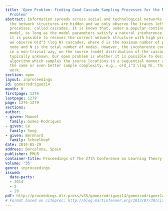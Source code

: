 ```yaml
---
title: 'Open Problem: Finding Good Cascade Sampling Processes for the Network Inference
  Problem'
abstract: Information spreads across social and technological networks, but often
  the network structures are hidden and we only observe the traces left by the diffusion
  processes, called cascades. It is known that, under a popular continuous-time diffusion
  model, as long as the model parameters satisfy a natural incoherence condition,
  it is possible to recover the correct network structure with high probability if
  we observe O(d^3 \log N) cascades, where d is the maximum number of parents of a
  node and N is the total number of nodes. However, the incoherence condition depends,
  in a non-trivial way, on the source (node) distribution of the cascades, which is
  typically unknown. Our open problem is whether it is possible to design an active
  algorithm which samples the source locations in a sequential manner and achieves
  the same or even better sample complexity, e.g., o(d_i^3 \log N), than previous
  work.
section: open
layout: inproceedings
id: gomezrodriguez14
month: 0
firstpage: 1276
lastpage: 1279
page: 1276-1279
sections: 
author:
- given: Manuel
  family: Gomez-Rodriguez
- given: Le
  family: Song
- given: Bernhard
  family: Schoelkopf
date: 2014-05-29
address: Barcelona, Spain
publisher: PMLR
container-title: Proceedings of The 27th Conference on Learning Theory
volume: '35'
genre: inproceedings
issued:
  date-parts:
  - 2014
  - 5
  - 29
pdf: http://proceedings.mlr.press/v35/gomezrodriguez14/gomezrodriguez14.pdf
# Format based on citeproc: http://blog.martinfenner.org/2013/07/30/citeproc-yaml-for-bibliographies/
---
```

